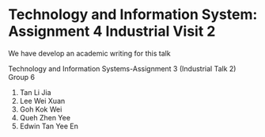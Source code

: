 # Technology and Information System: Assignment 4 Industrial Visit 2

We have develop an academic writing for this talk

Technology and Information Systems-Assignment 3 (Industrial Talk 2) Group 6

1. Tan Li Jia
2. Lee Wei Xuan
3. Goh Kok Wei
4. Queh Zhen Yee
5. Edwin Tan Yee En
